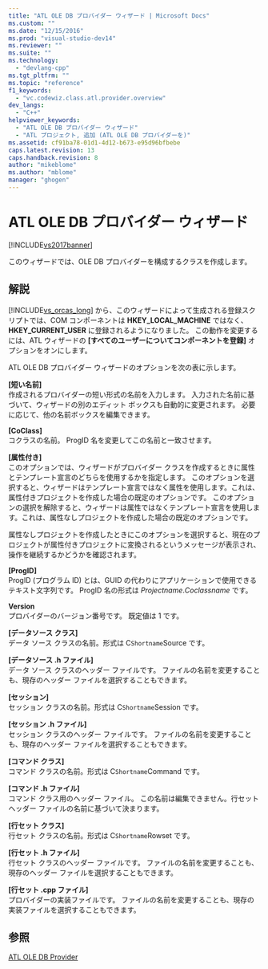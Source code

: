 ```yaml
---
title: "ATL OLE DB プロバイダー ウィザード | Microsoft Docs"
ms.custom: ""
ms.date: "12/15/2016"
ms.prod: "visual-studio-dev14"
ms.reviewer: ""
ms.suite: ""
ms.technology: 
  - "devlang-cpp"
ms.tgt_pltfrm: ""
ms.topic: "reference"
f1_keywords: 
  - "vc.codewiz.class.atl.provider.overview"
dev_langs: 
  - "C++"
helpviewer_keywords: 
  - "ATL OLE DB プロバイダー ウィザード"
  - "ATL プロジェクト, 追加 (ATL OLE DB プロバイダーを)"
ms.assetid: cf91ba78-01d1-4d12-b673-e95d96bfbebe
caps.latest.revision: 13
caps.handback.revision: 8
author: "mikeblome"
ms.author: "mblome"
manager: "ghogen"
---
```

# ATL OLE DB プロバイダー ウィザード
[!INCLUDE[vs2017banner](../../assembler/inline/includes/vs2017banner.md)]

このウィザードでは、OLE DB プロバイダーを構成するクラスを作成します。  
  
## 解説  
 [!INCLUDE[vs_orcas_long](../../atl/reference/includes/vs_orcas_long_md.md)] から、このウィザードによって生成される登録スクリプトでは、COM コンポーネントは **HKEY\_LOCAL\_MACHINE** ではなく、**HKEY\_CURRENT\_USER** に登録されるようになりました。  この動作を変更するには、ATL ウィザードの **\[すべてのユーザーについてコンポーネントを登録\]** オプションをオンにします。  
  
 ATL OLE DB プロバイダー ウィザードのオプションを次の表に示します。  
  
 **\[短い名前\]**  
 作成されるプロバイダーの短い形式の名前を入力します。  入力された名前に基づいて、ウィザードの別のエディット ボックスも自動的に変更されます。  必要に応じて、他の名前ボックスを編集できます。  
  
 **\[CoClass\]**  
 コクラスの名前。  ProgID 名を変更してこの名前と一致させます。  
  
 **\[属性付き\]**  
 このオプションでは、ウィザードがプロバイダー クラスを作成するときに属性とテンプレート宣言のどちらを使用するかを指定します。  このオプションを選択すると、ウィザードはテンプレート宣言ではなく属性を使用します。これは、属性付きプロジェクトを作成した場合の既定のオプションです。  このオプションの選択を解除すると、ウィザードは属性ではなくテンプレート宣言を使用します。これは、属性なしプロジェクトを作成した場合の既定のオプションです。  
  
 属性なしプロジェクトを作成したときにこのオプションを選択すると、現在のプロジェクトが属性付きプロジェクトに変換されるというメッセージが表示され、操作を継続するかどうかを確認されます。  
  
 **\[ProgID\]**  
 ProgID \(プログラム ID\) とは、GUID の代わりにアプリケーションで使用できるテキスト文字列です。  ProgID 名の形式は *Projectname*.*Coclassname* です。  
  
 **Version**  
 プロバイダーのバージョン番号です。  既定値は 1 です。  
  
 **\[データソース クラス\]**  
 データ ソース クラスの名前。形式は C`Shortname`Source です。  
  
 **\[データソース .h ファイル\]**  
 データ ソース クラスのヘッダー ファイルです。  ファイルの名前を変更することも、現存のヘッダー ファイルを選択することもできます。  
  
 **\[セッション\]**  
 セッション クラスの名前。形式は C`Shortname`Session です。  
  
 **\[セッション .h ファイル\]**  
 セッション クラスのヘッダー ファイルです。  ファイルの名前を変更することも、現存のヘッダー ファイルを選択することもできます。  
  
 **\[コマンド クラス\]**  
 コマンド クラスの名前。形式は C`Shortname`Command です。  
  
 **\[コマンド .h ファイル\]**  
 コマンド クラス用のヘッダー ファイル。  この名前は編集できません。行セット ヘッダー ファイルの名前に基づいて決まります。  
  
 **\[行セット クラス\]**  
 行セット クラスの名前。形式は C`Shortname`Rowset です。  
  
 **\[行セット .h ファイル\]**  
 行セット クラスのヘッダー ファイルです。  ファイルの名前を変更することも、現存のヘッダー ファイルを選択することもできます。  
  
 **\[行セット .cpp ファイル\]**  
 プロバイダーの実装ファイルです。  ファイルの名前を変更することも、現存の実装ファイルを選択することもできます。  
  
## 参照  
 [ATL OLE DB Provider](../../atl/reference/adding-an-atl-ole-db-provider.md)